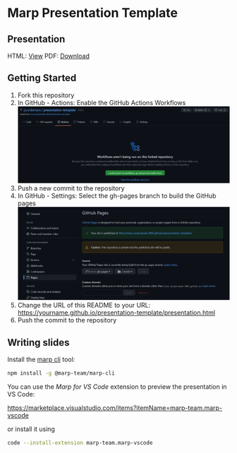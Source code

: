 # Marp Presentation Template

## Presentation

HTML: [View](https://vives-projectweek-2022.github.io/presentation-template/presentation.html)
PDF: [Download](https://vives-projectweek-2022.github.io/presentation-template/presentation.pdf)

## Getting Started

1. Fork this repository
1. In GitHub - Actions: Enable the GitHub Actions Workflows
![Enable Actions Workflows](./assets/gh-actions.png)
1. Push a new commit to the repository
1. In GitHub - Settings: Select the gh-pages branch to build the GitHub pages
![Select branch for GitHub pages](./assets/gh-pages.png)
1. Change the URL of this README to your URL: https://yourname.github.io/presentation-template/presentation.html
1. Push the commit to the repository

## Writing slides

Install the [marp cli](https://github.com/marp-team/marp-cli) tool:

```bash
npm install -g @marp-team/marp-cli
```

You can use the _Marp for VS Code_ extension to preview the presentation in VS Code:

<https://marketplace.visualstudio.com/items?itemName=marp-team.marp-vscode>

or install it using

```bash
code --install-extension marp-team.marp-vscode
```
